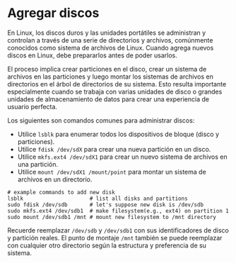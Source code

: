# Agregar discos

En Linux, los discos duros y las unidades portátiles se administran y controlan a través de una serie de directorios y archivos, comúnmente conocidos como sistema de archivos de Linux. Cuando agrega nuevos discos en Linux, debe prepararlos antes de poder usarlos.

El proceso implica crear particiones en el disco, crear un sistema de archivos en las particiones y luego montar los sistemas de archivos en directorios en el árbol de directorios de su sistema. Esto resulta importante especialmente cuando se trabaja con varias unidades de disco o grandes unidades de almacenamiento de datos para crear una experiencia de usuario perfecta.

Los siguientes son comandos comunes para administrar discos:

- Utilice `lsblk` para enumerar todos los dispositivos de bloque (disco y particiones).
- Utilice `fdisk /dev/sdX` para crear una nueva partición en un disco.
- Utilice `mkfs.ext4 /dev/sdX1` para crear un nuevo sistema de archivos en una partición.
- Utilice `mount /dev/sdX1 /mount/point` para montar un sistema de archivos en un directorio.

```shell
# example commands to add new disk
lsblk                     # list all disks and partitions
sudo fdisk /dev/sdb       # let's suppose new disk is /dev/sdb
sudo mkfs.ext4 /dev/sdb1  # make filesystem(e.g., ext4) on partition 1
sudo mount /dev/sdb1 /mnt # mount new filesystem to /mnt directory
``` 

Recuerde reemplazar `/dev/sdb` y `/dev/sdb1` con sus identificadores de disco y partición reales. El punto de montaje `/mnt` también se puede reemplazar con cualquier otro directorio según la estructura y preferencia de su sistema.